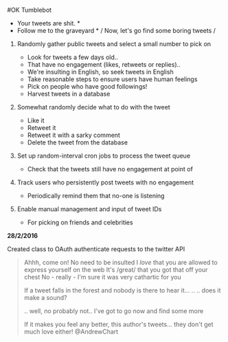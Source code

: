 #OK Tumblebot
* Your tweets are shit. *
* Follow me to the graveyard *
/ Now, let's go find some boring tweets /



1. Randomly gather public tweets and select a small number to pick on
	* Look for tweets a few days old..
	* That have no engagement (likes, retweets or replies)..
	* We're insulting in English, so seek tweets in English
	* Take reasonable steps to ensure users have human feelings
	* Pick on people who have good followings!
	* Harvest tweets in a database

2. Somewhat randomly decide what to do with the tweet
	* Like it
	* Retweet it
	* Retweet it with a sarky comment
	* Delete the tweet from the database
	
3. Set up random-interval cron jobs to process the tweet queue
	* Check that the tweets still have no engagement at point of 
	
4. Track users who persistently post tweets with no engagement
	* Periodically remind them that no-one is listening

5. Enable manual management and input of tweet IDs
	* For picking on friends and celebrities














__28/2/2016__

Created class to OAuth authenticate requests to the twitter API










> Ahhh, come on!
> No need to be insulted
> I *love* that you are allowed to express yourself on the web
> 		It's /great/ that you got that off your chest
> 			No - really - I'm sure it was very cathartic for you
>
> If a tweet falls in the forest and nobody is there to hear it...
> ..
> .. does it make a sound?
> 
> .. well, no probably not.. I've got to go now and find some more
>
> 
>
> If it makes you feel any better, this author's tweets... they don't get much love either!
> @AndrewChart

